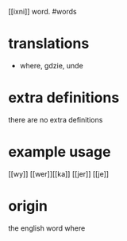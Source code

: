[[ixni]] word.
#words
# translations
- where, gdzie, unde
# extra definitions
there are no extra definitions
# example usage
[[wy]] [[wer]][[ka]] [[jer]] [[je]]
# origin
the english word where